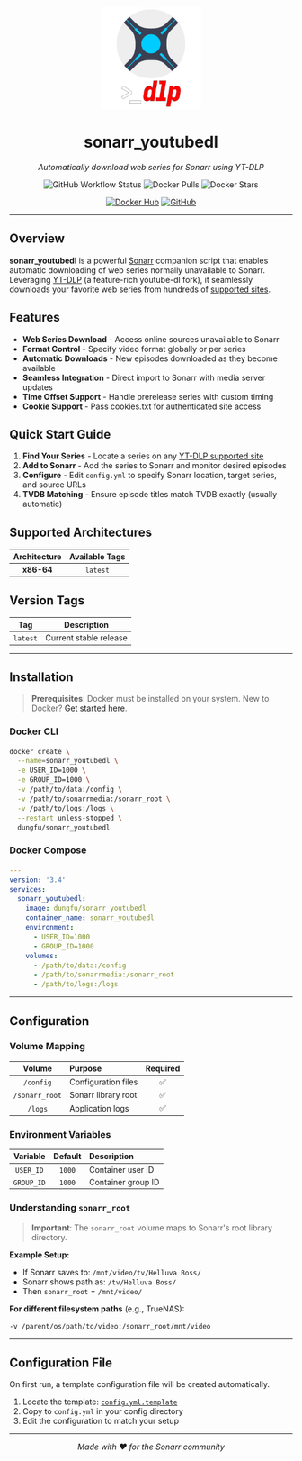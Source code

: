 <div align="center">

<img src="logo.png" alt="sonarr_youtubedl Logo" width="180" height="180">

# sonarr_youtubedl

*Automatically download web series for Sonarr using YT-DLP*

![GitHub Workflow Status](https://img.shields.io/github/actions/workflow/status/fireph/sonarr_youtubedl/main.yaml?style=flat-square)
![Docker Pulls](https://img.shields.io/docker/pulls/dungfu/sonarr_youtubedl?style=flat-square)
![Docker Stars](https://img.shields.io/docker/stars/dungfu/sonarr_youtubedl?style=flat-square)

[![Docker Hub](https://img.shields.io/badge/Open%20On-DockerHub-blue?style=for-the-badge&logo=docker)](https://hub.docker.com/r/dungfu/sonarr_youtubedl)
[![GitHub](https://img.shields.io/badge/GitHub-Repository-blue?style=for-the-badge&logo=github)](https://github.com/fireph/sonarr_youtubedl)

</div>

---

## Overview

**sonarr_youtubedl** is a powerful [Sonarr](https://sonarr.tv/) companion script that enables automatic downloading of web series normally unavailable to Sonarr. Leveraging [YT-DLP](https://github.com/yt-dlp/yt-dlp) (a feature-rich youtube-dl fork), it seamlessly downloads your favorite web series from hundreds of [supported sites](https://github.com/yt-dlp/yt-dlp/blob/master/supportedsites.md).

## Features

- **Web Series Download** - Access online sources unavailable to Sonarr
- **Format Control** - Specify video format globally or per series
- **Automatic Downloads** - New episodes downloaded as they become available
- **Seamless Integration** - Direct import to Sonarr with media server updates
- **Time Offset Support** - Handle prerelease series with custom timing
- **Cookie Support** - Pass cookies.txt for authenticated site access

## Quick Start Guide

1. **Find Your Series** - Locate a series on any [YT-DLP supported site](https://github.com/yt-dlp/yt-dlp/blob/master/supportedsites.md)
2. **Add to Sonarr** - Add the series to Sonarr and monitor desired episodes
3. **Configure** - Edit `config.yml` to specify Sonarr location, target series, and source URLs
4. **TVDB Matching** - Ensure episode titles match TVDB exactly (usually automatic)

## Supported Architectures

| Architecture | Available Tags |
|:------------:|:-------------:|
| **x86-64** | `latest` |

## Version Tags

| Tag | Description |
|:---:|:----------:|
| `latest` | Current stable release |

---

## Installation

> **Prerequisites**: Docker must be installed on your system. New to Docker? [Get started here](https://docs.docker.com/get-started/).

### Docker CLI

```bash
docker create \
  --name=sonarr_youtubedl \
  -e USER_ID=1000 \
  -e GROUP_ID=1000 \
  -v /path/to/data:/config \
  -v /path/to/sonarrmedia:/sonarr_root \
  -v /path/to/logs:/logs \
  --restart unless-stopped \
  dungfu/sonarr_youtubedl
```

### Docker Compose

```yaml
---
version: '3.4'
services:
  sonarr_youtubedl:
    image: dungfu/sonarr_youtubedl
    container_name: sonarr_youtubedl
    environment:
      - USER_ID=1000
      - GROUP_ID=1000
    volumes:
      - /path/to/data:/config
      - /path/to/sonarrmedia:/sonarr_root
      - /path/to/logs:/logs
```

---

## Configuration

### Volume Mapping

| Volume | Purpose | Required |
|:------:|:--------|:--------:|
| `/config` | Configuration files | ✅ |
| `/sonarr_root` | Sonarr library root | ✅ |
| `/logs` | Application logs | ✅ |

### Environment Variables

| Variable | Default | Description |
|:--------:|:-------:|:------------|
| `USER_ID` | `1000` | Container user ID |
| `GROUP_ID` | `1000` | Container group ID |

### Understanding `sonarr_root`

> **Important**: The `sonarr_root` volume maps to Sonarr's root library directory.

**Example Setup:**
- If Sonarr saves to: `/mnt/video/tv/Helluva Boss/`
- Sonarr shows path as: `/tv/Helluva Boss/`
- Then `sonarr_root` = `/mnt/video/`

**For different filesystem paths** (e.g., TrueNAS):
```bash
-v /parent/os/path/to/video:/sonarr_root/mnt/video
```

---

## Configuration File

On first run, a template configuration file will be created automatically.

1. Locate the template: [`config.yml.template`](./app/config.yml.template)
2. Copy to `config.yml` in your config directory
3. Edit the configuration to match your setup

<div align="center">

---

*Made with ❤️ for the Sonarr community*

</div>
